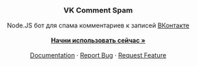 <br />
<p align="center">
  <h3 align="center">VK Comment Spam</h3>
  <p align="center">
    Node.JS бот для спама комментариев к записей <a href="https://vk.com/">ВКонтакте</a>
    <br />
    <br />
    <a href="https://github.com/aeonixlegit/vk-commentspam"><strong>Начни использовать сейчас »</strong></a>
    <br />
    <br />
    <a href="https://github.com/aeonixlegit/vk-commentspam/tree/master/docs">Documentation</a>
    ·
    <a href="https://github.com/aeonixlegit/vk-commentspam/issues">Report Bug</a>
    ·
    <a href="https://github.com/aeonixlegit/vk-commentspam/issues">Request Feature</a>
  </p>
</p>

